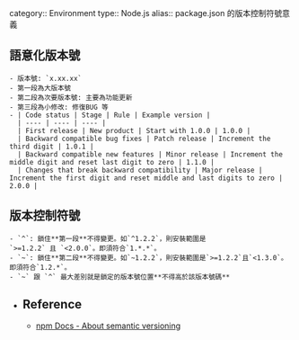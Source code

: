 category:: Environment
type:: Node.js
alias:: package.json 的版本控制符號意義

## 語意化版本號
	- 版本號: `x.xx.xx`
	- 第一段為大版本號
	- 第二段為次要版本號: 主要為功能更新
	- 第三段為小修改: 修復BUG 等
	- | Code status | Stage | Rule | Example version |
	  | ---- | ---- | ---- |
	  | First release | New product | Start with 1.0.0 | 1.0.0 |
	  | Backward compatible bug fixes | Patch release | Increment the third digit | 1.0.1 |
	  | Backward compatible new features | Minor release | Increment the middle digit and reset last digit to zero | 1.1.0 |
	  | Changes that break backward compatibility | Major release | Increment the first digit and reset middle and last digits to zero | 2.0.0 |
## 版本控制符號
	- `^`: 鎖住**第一段**不得變更。如`^1.2.2`，則安裝範圍是`>=1.2.2` 且 `<2.0.0`。即須符合`1.*.*`。
	- `~`: 鎖住**第二段**不得變更。如`~1.2.2`，則安裝範圍是`>=1.2.2`且`<1.3.0`。即須符合`1.2.*`。
	- `~` 跟 `^` 最大差別就是鎖定的版本號位置**不得高於該版本號碼**
- ## Reference
	- [npm Docs - About semantic versioning](https://docs.npmjs.com/about-semantic-versioning)